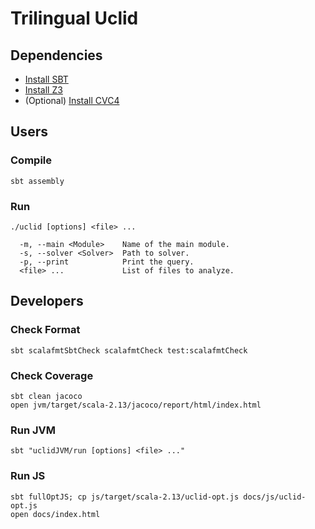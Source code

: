 # Trilingual Uclid

## Dependencies

- [Install SBT](https://www.scala-lang.org/download/)
- [Install Z3](https://github.com/Z3Prover/z3)
- (Optional) [Install CVC4](https://github.com/CVC4/CVC4)

## Users

### Compile

```
sbt assembly
```

### Run

```
./uclid [options] <file> ...

  -m, --main <Module>    Name of the main module.
  -s, --solver <Solver>  Path to solver.
  -p, --print            Print the query.
  <file> ...             List of files to analyze.
```

## Developers

### Check Format

```
sbt scalafmtSbtCheck scalafmtCheck test:scalafmtCheck
```

### Check Coverage

```
sbt clean jacoco
open jvm/target/scala-2.13/jacoco/report/html/index.html
```

### Run JVM

```
sbt "uclidJVM/run [options] <file> ..."
```

### Run JS

```
sbt fullOptJS; cp js/target/scala-2.13/uclid-opt.js docs/js/uclid-opt.js
open docs/index.html
```